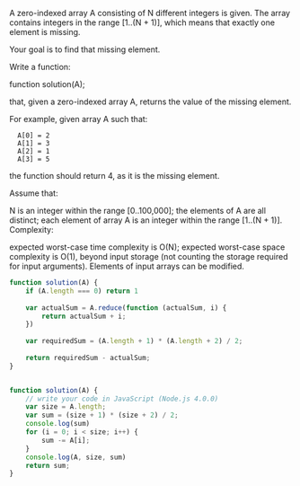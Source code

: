 A zero-indexed array A consisting of N different integers is given. The array contains integers in the range [1..(N + 1)], which means that exactly one element is missing.

Your goal is to find that missing element.

Write a function:

function solution(A);

that, given a zero-indexed array A, returns the value of the missing element.

For example, given array A such that:

```
  A[0] = 2
  A[1] = 3
  A[2] = 1
  A[3] = 5
  ```
  
the function should return 4, as it is the missing element.

Assume that:

N is an integer within the range [0..100,000];
the elements of A are all distinct;
each element of array A is an integer within the range [1..(N + 1)].
Complexity:

expected worst-case time complexity is O(N);
expected worst-case space complexity is O(1), beyond input storage (not counting the storage required for input arguments).
Elements of input arrays can be modified.

```js
function solution(A) {
    if (A.length === 0) return 1
    
    var actualSum = A.reduce(function (actualSum, i) {
        return actualSum + i;
    })
    
    var requiredSum = (A.length + 1) * (A.length + 2) / 2;
    
    return requiredSum - actualSum;
}


function solution(A) {
    // write your code in JavaScript (Node.js 4.0.0)
    var size = A.length;
    var sum = (size + 1) * (size + 2) / 2;
    console.log(sum)
    for (i = 0; i < size; i++) {
        sum -= A[i];
    }
    console.log(A, size, sum)
    return sum;
}
```
